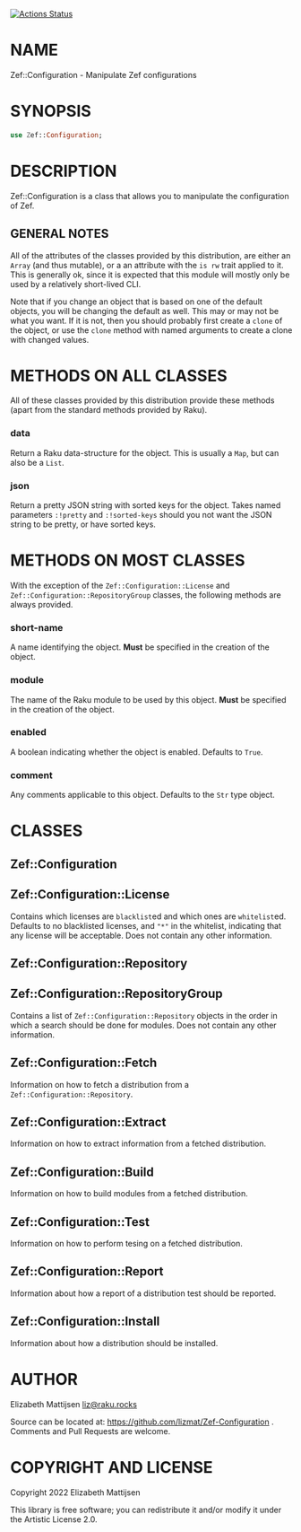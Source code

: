 [![Actions Status](https://github.com/lizmat/Zef-Configuration/workflows/test/badge.svg)](https://github.com/lizmat/Zef-Configuration/actions)

NAME
====

Zef::Configuration - Manipulate Zef configurations

SYNOPSIS
========

```raku
use Zef::Configuration;
```

DESCRIPTION
===========

Zef::Configuration is a class that allows you to manipulate the configuration of Zef.

GENERAL NOTES
-------------

All of the attributes of the classes provided by this distribution, are either an `Array` (and thus mutable), or a an attribute with the `is rw` trait applied to it. This is generally ok, since it is expected that this module will mostly only be used by a relatively short-lived CLI.

Note that if you change an object that is based on one of the default objects, you will be changing the default as well. This may or may not be what you want. If it is not, then you should probably first create a `clone` of the object, or use the `clone` method with named arguments to create a clone with changed values.

METHODS ON ALL CLASSES
======================

All of these classes provided by this distribution provide these methods (apart from the standard methods provided by Raku).

### data

Return a Raku data-structure for the object. This is usually a `Map`, but can also be a `List`.

### json

Return a pretty JSON string with sorted keys for the object. Takes named parameters `:!pretty` and `:!sorted-keys` should you not want the JSON string to be pretty, or have sorted keys.

METHODS ON MOST CLASSES
=======================

With the exception of the `Zef::Configuration::License` and `Zef::Configuration::RepositoryGroup` classes, the following methods are always provided.

### short-name

A name identifying the object. **Must** be specified in the creation of the object.

### module

The name of the Raku module to be used by this object. **Must** be specified in the creation of the object.

### enabled

A boolean indicating whether the object is enabled. Defaults to `True`.

### comment

Any comments applicable to this object. Defaults to the `Str` type object.

CLASSES
=======

Zef::Configuration
------------------

Zef::Configuration::License
---------------------------

Contains which licenses are `blacklist`ed and which ones are `whitelist`ed. Defaults to no blacklisted licenses, and `"*"` in the whitelist, indicating that any license will be acceptable. Does not contain any other information.

Zef::Configuration::Repository
------------------------------

Zef::Configuration::RepositoryGroup
-----------------------------------

Contains a list of `Zef::Configuration::Repository` objects in the order in which a search should be done for modules. Does not contain any other information.

Zef::Configuration::Fetch
-------------------------

Information on how to fetch a distribution from a `Zef::Configuration::Repository`.

Zef::Configuration::Extract
---------------------------

Information on how to extract information from a fetched distribution.

Zef::Configuration::Build
-------------------------

Information on how to build modules from a fetched distribution.

Zef::Configuration::Test
------------------------

Information on how to perform tesing on a fetched distribution.

Zef::Configuration::Report
--------------------------

Information about how a report of a distribution test should be reported.

Zef::Configuration::Install
---------------------------

Information about how a distribution should be installed.

AUTHOR
======

Elizabeth Mattijsen <liz@raku.rocks>

Source can be located at: https://github.com/lizmat/Zef-Configuration . Comments and Pull Requests are welcome.

COPYRIGHT AND LICENSE
=====================

Copyright 2022 Elizabeth Mattijsen

This library is free software; you can redistribute it and/or modify it under the Artistic License 2.0.

